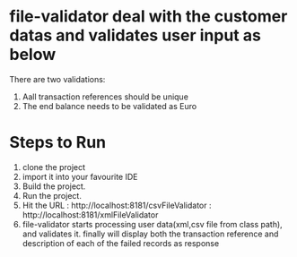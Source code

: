 # file-validator deal with the customer datas and validates user input as below
There are two validations:
  1. Aall transaction references should be unique
  2. The end balance needs to be validated as Euro
  
  
# Steps to Run
 1. clone the project
 2. import it into your favourite IDE
 3. Build the project.
 4. Run the project.
 5. Hit the URL : http://localhost:8181/csvFileValidator
                : http://localhost:8181/xmlFileValidator
 6. file-validator starts processing user data(xml,csv file from class path), and validates it. finally will display both the transaction     reference and description of each of the failed records as response
  
  
